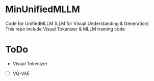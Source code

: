 # MinUnifiedMLLM
Code for UnifiedMLLM (LLM for Visual Understanding & Generation)  
This repo include Visual Tokenizer & MLLM training code

# ToDo
* Visual Tokenizer  
-[ ] VQ-VAE
